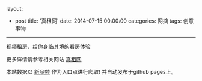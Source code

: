 layout: 
  - post 
title: '真租网' 
date: 2014-07-15 00:00:00 
categories: 网摘 
tags: 创意事物 
---

视频租房，给你身临其境的看房体验  

更多详情请参考相关网站 [真租网](http://www.zhenzuwang.com/)  

本站数据以 [新品啦](http://xinpinla.com/) 作为入口点进行爬取! 并自动发布于github pages上。  
